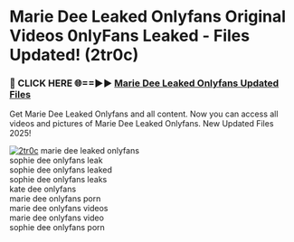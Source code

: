 # Marie Dee Leaked Onlyfans Original Videos 0nlyFans Leaked - Files Updated! (2tr0c)

<h3>🔴 CLICK HERE 🌐==►► <a href="https://tinyurl.com/2wckxsce" rel="nofollow">Marie Dee Leaked Onlyfans Updated Files</a></h3>

Get Marie Dee Leaked Onlyfans and all content. Now you can access all videos and pictures of Marie Dee Leaked Onlyfans. New Updated Files 2025!

[![2tr0c](https://i.imgur.com/AFduVYN.gif)](https://tinyurl.com/2wckxsce)
marie dee leaked onlyfans<br>
sophie dee onlyfans leak<br>
sophie dee onlyfans leaked<br>
sophie dee onlyfans leaks<br>
kate dee onlyfans<br>
marie dee onlyfans porn<br>
marie dee onlyfans videos<br>
marie dee onlyfans video<br>
sophie dee onlyfans porn